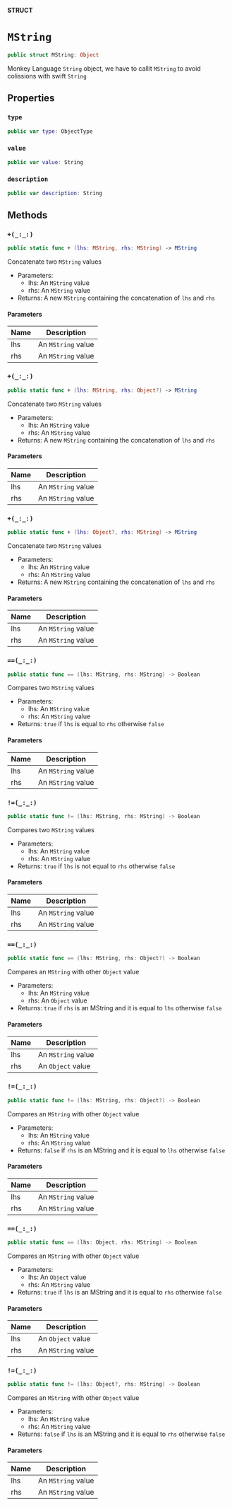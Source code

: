 **STRUCT**

# `MString`

```swift
public struct MString: Object
```

Monkey Language `String` object, we have
to callit `MString` to avoid colissions with swift
`String`

## Properties
### `type`

```swift
public var type: ObjectType
```

### `value`

```swift
public var value: String
```

### `description`

```swift
public var description: String
```

## Methods
### `+(_:_:)`

```swift
public static func + (lhs: MString, rhs: MString) -> MString
```

Concatenate two `MString` values
- Parameters:
  - lhs: An `MString` value
  - rhs: An `MString` value
- Returns: A new `MString` containing the concatenation of `lhs` and `rhs`

#### Parameters

| Name | Description |
| ---- | ----------- |
| lhs | An `MString` value |
| rhs | An `MString` value |

### `+(_:_:)`

```swift
public static func + (lhs: MString, rhs: Object?) -> MString
```

Concatenate two `MString` values
- Parameters:
  - lhs: An `MString` value
  - rhs: An `MString` value
- Returns: A new `MString` containing the concatenation of `lhs` and `rhs`

#### Parameters

| Name | Description |
| ---- | ----------- |
| lhs | An `MString` value |
| rhs | An `MString` value |

### `+(_:_:)`

```swift
public static func + (lhs: Object?, rhs: MString) -> MString
```

Concatenate two `MString` values
- Parameters:
  - lhs: An `MString` value
  - rhs: An `MString` value
- Returns: A new `MString` containing the concatenation of `lhs` and `rhs`

#### Parameters

| Name | Description |
| ---- | ----------- |
| lhs | An `MString` value |
| rhs | An `MString` value |

### `==(_:_:)`

```swift
public static func == (lhs: MString, rhs: MString) -> Boolean
```

Compares two `MString` values
- Parameters:
  - lhs: An `MString` value
  - rhs: An `MString` value
- Returns: `true` if `lhs` is equal to `rhs` otherwise `false`

#### Parameters

| Name | Description |
| ---- | ----------- |
| lhs | An `MString` value |
| rhs | An `MString` value |

### `!=(_:_:)`

```swift
public static func != (lhs: MString, rhs: MString) -> Boolean
```

Compares two `MString` values
- Parameters:
  - lhs: An `MString` value
  - rhs: An `MString` value
- Returns: `true` if `lhs` is not equal to `rhs` otherwise `false`

#### Parameters

| Name | Description |
| ---- | ----------- |
| lhs | An `MString` value |
| rhs | An `MString` value |

### `==(_:_:)`

```swift
public static func == (lhs: MString, rhs: Object?) -> Boolean
```

Compares an `MString` with other `Object` value
- Parameters:
  - lhs: An `MString` value
  - rhs: An `Object` value
- Returns: `true` if `rhs` is an MString and it is equal to `lhs` otherwise `false`

#### Parameters

| Name | Description |
| ---- | ----------- |
| lhs | An `MString` value |
| rhs | An `Object` value |

### `!=(_:_:)`

```swift
public static func != (lhs: MString, rhs: Object?) -> Boolean
```

Compares an `MString` with other `Object` value
- Parameters:
  - lhs: An `MString` value
  - rhs: An `MString` value
- Returns: `false` if `rhs` is an MString and it is equal to `lhs` otherwise `false`

#### Parameters

| Name | Description |
| ---- | ----------- |
| lhs | An `MString` value |
| rhs | An `MString` value |

### `==(_:_:)`

```swift
public static func == (lhs: Object, rhs: MString) -> Boolean
```

Compares an `MString` with other `Object` value
- Parameters:
  - lhs: An `Object` value
  - rhs: An `MString` value
- Returns: `true` if `lhs` is an MString and it is equal to `rhs` otherwise `false`

#### Parameters

| Name | Description |
| ---- | ----------- |
| lhs | An `Object` value |
| rhs | An `MString` value |

### `!=(_:_:)`

```swift
public static func != (lhs: Object?, rhs: MString) -> Boolean
```

Compares an `MString` with other `Object` value
- Parameters:
  - lhs: An `MString` value
  - rhs: An `MString` value
- Returns: `false` if `lhs` is an MString and it is equal to `rhs` otherwise `false`

#### Parameters

| Name | Description |
| ---- | ----------- |
| lhs | An `MString` value |
| rhs | An `MString` value |